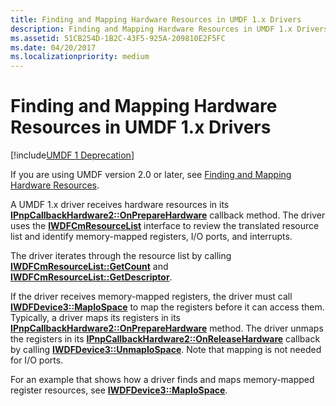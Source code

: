 ```yaml
---
title: Finding and Mapping Hardware Resources in UMDF 1.x Drivers
description: Finding and Mapping Hardware Resources in UMDF 1.x Drivers
ms.assetid: 51CB254D-1B2C-43F5-925A-209810E2F5FC
ms.date: 04/20/2017
ms.localizationpriority: medium
---
```


# Finding and Mapping Hardware Resources in UMDF 1.x Drivers


[!include[UMDF 1 Deprecation](../umdf-1-deprecation.md)]

If you are using UMDF version 2.0 or later, see [Finding and Mapping Hardware Resources](finding-and-mapping-hardware-resources.md).

A UMDF 1.x driver receives hardware resources in its [**IPnpCallbackHardware2::OnPrepareHardware**](https://docs.microsoft.com/windows-hardware/drivers/ddi/wudfddi/nf-wudfddi-ipnpcallbackhardware2-onpreparehardware) callback method. The driver uses the [**IWDFCmResourceList**](https://docs.microsoft.com/windows-hardware/drivers/ddi/wudfddi/nn-wudfddi-iwdfcmresourcelist) interface to review the translated resource list and identify memory-mapped registers, I/O ports, and interrupts.

The driver iterates through the resource list by calling [**IWDFCmResourceList::GetCount**](https://docs.microsoft.com/windows-hardware/drivers/ddi/wudfddi/nf-wudfddi-iwdfcmresourcelist-getcount) and [**IWDFCmResourceList::GetDescriptor**](https://docs.microsoft.com/windows-hardware/drivers/ddi/wudfddi/nf-wudfddi-iwdfcmresourcelist-getdescriptor).

If the driver receives memory-mapped registers, the driver must call [**IWDFDevice3::MapIoSpace**](https://docs.microsoft.com/windows-hardware/drivers/ddi/wudfddi/nf-wudfddi-iwdfdevice3-mapiospace) to map the registers before it can access them. Typically, a driver maps its registers in its [**IPnpCallbackHardware2::OnPrepareHardware**](https://docs.microsoft.com/windows-hardware/drivers/ddi/wudfddi/nf-wudfddi-ipnpcallbackhardware2-onpreparehardware) method. The driver unmaps the registers in its [**IPnpCallbackHardware2::OnReleaseHardware**](https://docs.microsoft.com/windows-hardware/drivers/ddi/wudfddi/nf-wudfddi-ipnpcallbackhardware2-onreleasehardware) callback by calling [**IWDFDevice3::UnmapIoSpace**](https://docs.microsoft.com/windows-hardware/drivers/ddi/wudfddi/nf-wudfddi-iwdfdevice3-unmapiospace). Note that mapping is not needed for I/O ports.

For an example that shows how a driver finds and maps memory-mapped register resources, see [**IWDFDevice3::MapIoSpace**](https://docs.microsoft.com/windows-hardware/drivers/ddi/wudfddi/nf-wudfddi-iwdfdevice3-mapiospace).

 

 





